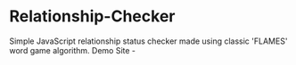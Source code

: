 # Relationship-Checker
Simple JavaScript relationship status checker made using classic 'FLAMES' word game algorithm.
Demo Site - 
